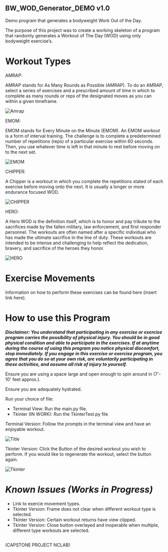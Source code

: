 ## BW_WOD_Generator_DEMO v1.0 

Demo program that generates a bodyweight Work Out of the Day.

The purpose of this project was to create a working skeleton of a program that randomly generates a Workout of The Day (WOD) using only bodyweight exercise’s. 

# Workout Types

AMRAP: 

AMRAP stands for As Many Rounds as Possible (AMRAP). To do an AMRAP, select a series of exercises and a prescribed amount of time in which to complete as many rounds or reps of the designated moves as you can within a given timeframe.

![Amrap](https://github.com/scott1emac/BW_WOD_Generator_DEMO/assets/125082587/2e517e8b-4c68-4c46-99af-e00b6e6021f0)


EMOM:

EMOM stands for Every Minute on the Minute (EMOM). An EMOM workout is a form of interval training. The challenge is to complete a predetermined number of repetitions (reps) of a particular exercise within 60 seconds. Then, you use whatever time is left in that minute to rest before moving on to the next set.

![EMOM](https://github.com/scott1emac/BW_WOD_Generator_DEMO/assets/125082587/04d727c1-9aea-489a-a80f-7ec5bb9a74f8)


CHIPPER:

A Chipper is a workout in which you complete the repetitions stated of each exercise before moving onto the next. It is usually a longer or more endurance focused WOD.

![CHIPPER](https://github.com/scott1emac/BW_WOD_Generator_DEMO/assets/125082587/f3608b3f-5d2f-4f4c-9a10-6d1db66518db)


HERO: 

A Hero WOD is the definition itself, which is to honor and pay tribute to the sacrifices made by the fallen military, law enforcement, and first responder personnel. The workouts are often named after a specific individual who has made the ultimate sacrifice in the line of duty. These workouts are intended to be intense and challenging to help reflect the dedication, bravery, and sacrifice of the heroes they honor.

![HERO](https://github.com/scott1emac/BW_WOD_Generator_DEMO/assets/125082587/2d864f12-0208-41d7-a8ba-46e95e07461c)


# Exercise Movements
Information on how to perform these exercises can be found here (insert link here).

# How to use this Program

***Disclaimer: You understand that participating in any exercise or exercise program carries the possibility of physical injury. You should be in good physical condition and able to participate in the exercises. If at anytime during the course of using this program you notice physical discomfort, stop immediately. If you engage in this exercise or exercise program, you agree that you do so at your own risk, are voluntarily participating in these activities, and assume all risk of injury to yourself.*** 

Ensure you are using a space large and open enough to spin around in (7'- 10' feet approx.). 

Ensure you are adequately hydrated. 

Run your choice of file:
-  Terminal View: Run the main.py file.
-  Tkinter (IN WORK): Run the TkinterTest.py file

Terminal Version:
Follow the prompts in the terminal view and have an enjoyable workout. 

![Title](https://github.com/scott1emac/BW_WOD_Generator_DEMO/assets/125082587/1574096a-916f-4765-8ce1-fac5d8e6c03d)


Tkinter Version:
Click the Button of the desired workout you wish to perform. 
If you would like to regenerate the workout, select the button again.

![Tkinter](https://github.com/scott1emac/BW_WOD_Generator_DEMO/assets/125082587/b7ab445a-735e-4599-ad75-4c8d958480dd)



# ***Known Issues (Works in Progress)***

-  Link to exercie movement types.
-  Tkinter Version: Frame does not clear when different workout type is selected.
-  Tkinter Version: Certain workout returns have view clipped.
-  Tkinter Version: Close button overlayed and inoperable when multiple, different type workouts are selected. 

##
(CAPSTONE PROJECT NCLAB)

